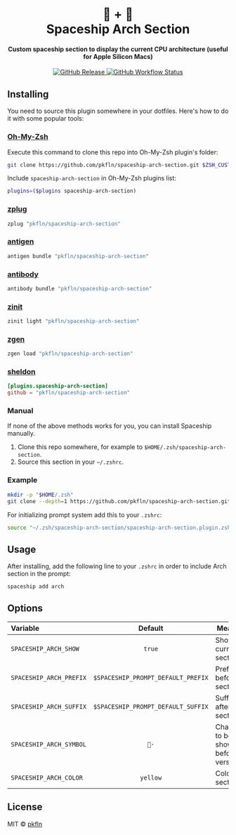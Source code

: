<h1 align="center">
  📐 + 🚀
  <br>Spaceship Arch Section<br>
</h1>

<h4 align="center">
  Custom spaceship section to display the current CPU architecture (useful for Apple Silicon Macs)
</h4>

<p align="center">
  <a href="https://github.com/pkfln/spaceship-arch-section/releases">
    <img src="https://img.shields.io/github/v/release/pkfln/spaceship-arch-section.svg?style=flat-square"
      alt="GitHub Release" />
  </a>

  <a href="https://github.com/pkfln/spaceship-arch-section/actions">
    <img src="https://img.shields.io/github/workflow/status/pkfln/spaceship-arch-section/ci?style=flat-square"
      alt="GitHub Workflow Status" />
  </a>
</p>

## Installing

You need to source this plugin somewhere in your dotfiles. Here's how to do it with some popular tools:

### [Oh-My-Zsh]

Execute this command to clone this repo into Oh-My-Zsh plugin's folder:

```zsh
git clone https://github.com/pkfln/spaceship-arch-section.git $ZSH_CUSTOM/plugins/spaceship-arch-section
```

Include `spaceship-arch-section` in Oh-My-Zsh plugins list:

```zsh
plugins=($plugins spaceship-arch-section)
```

### [zplug]

```zsh
zplug "pkfln/spaceship-arch-section"
```

### [antigen]

```zsh
antigen bundle "pkfln/spaceship-arch-section"
```

### [antibody]

```zsh
antibody bundle "pkfln/spaceship-arch-section"
```

### [zinit]

```zsh
zinit light "pkfln/spaceship-arch-section"
```

### [zgen]

```zsh
zgen load "pkfln/spaceship-arch-section"
```

### [sheldon]

```toml
[plugins.spaceship-arch-section]
github = "pkfln/spaceship-arch-section"
```

### Manual

If none of the above methods works for you, you can install Spaceship manually.

1. Clone this repo somewhere, for example to `$HOME/.zsh/spaceship-arch-section`.
2. Source this section in your `~/.zshrc`.

### Example

```zsh
mkdir -p "$HOME/.zsh"
git clone --depth=1 https://github.com/pkfln/spaceship-arch-section.git "$HOME/.zsh/spaceship-arch-section"
```

For initializing prompt system add this to your `.zshrc`:

```zsh title=".zshrc"
source "~/.zsh/spaceship-arch-section/spaceship-arch-section.plugin.zsh"
```

## Usage

After installing, add the following line to your `.zshrc` in order to include Arch section in the prompt:

```zsh
spaceship add arch
```

## Options

| Variable                   |              Default               | Meaning                              |
| :------------------------- | :--------------------------------: | ------------------------------------ |
| `SPACESHIP_ARCH_SHOW`   |               `true`               | Show current section                 |
| `SPACESHIP_ARCH_PREFIX` | `$SPACESHIP_PROMPT_DEFAULT_PREFIX` | Prefix before section                |
| `SPACESHIP_ARCH_SUFFIX` | `$SPACESHIP_PROMPT_DEFAULT_SUFFIX` | Suffix after section                 |
| `SPACESHIP_ARCH_SYMBOL` |               `📐·`                | Character to be shown before version |
| `SPACESHIP_ARCH_COLOR`  |             `yellow`               | Color of section                     |

## License

MIT © [pkfln](https://pkfln.io)

<!-- References -->

[Oh-My-Zsh]: https://ohmyz.sh/
[zplug]: https://github.com/zplug/zplug
[antigen]: https://antigen.sharats.me/
[antibody]: https://getantibody.github.io/
[zinit]: https://github.com/zdharma/zinit
[zgen]: https://github.com/tarjoilija/zgen
[sheldon]: https://sheldon.cli.rs/
